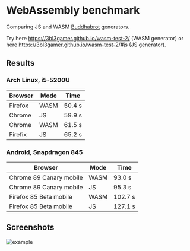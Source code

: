 # WebAssembly benchmark

Comparing JS and WASM [Buddhabrot](https://en.wikipedia.org/wiki/Buddhabrot) generators.

Try here https://3bl3gamer.github.io/wasm-test-2/ (WASM generator) or here https://3bl3gamer.github.io/wasm-test-2/#js (JS generator).

## Results

### Arch Linux, i5-5200U

| Browser | Mode | Time   |
|---------|------|--------|
| Firefox | WASM | 50.4 s |
| Chrome  | JS   | 59.9 s |
| Chrome  | WASM | 61.5 s |
| Firefix | JS   | 65.2 s |

### Android, Snapdragon 845

| Browser                 | Mode | Time    |
|-------------------------|------|---------|
| Chrome 89 Canary mobile | WASM | 93.0 s  |
| Chrome 89 Canary mobile | JS   | 95.3 s  |
| Firefox 85 Beta mobile  | WASM | 102.7 s |
| Firefox 85 Beta mobile  | JS   | 127.1 s |

## Screenshots

![example](https://user-images.githubusercontent.com/1857617/103176610-34951300-4884-11eb-8812-304fc161290b.png)
